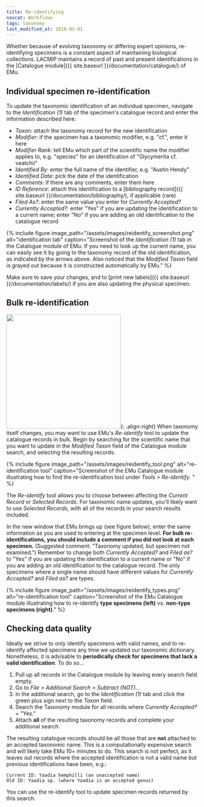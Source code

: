 ```yaml
---
title: Re-identifying
navcat: Workflows
tags: taxonomy
last_modified_at: 2019-03-01
---
```

Whether because of evolving taxonomy or differing expert opinions, re-identifying specimens is a constant aspect of maintaining biological collections. LACMIP maintains a record of past and present identifications in the [Catalogue module]({{ site.baseurl }}/documentation/catalogue/) of EMu.

## Individual specimen re-identification

To update the taxonomic identification of an individual specimen, navigate to the *Identification (1)* tab of the specimen's catalogue record and enter the information described here:
- *Taxon*: attach the taxonomy record for the new identification
- *Modifier*: if the specimen has a taxonomic modifier, e.g. "cf.", enter it here
- *Modifier Rank*: tell EMu which part of the scientific name the modifier applies to, e.g. "species" for an identification of "Glycymerita cf. veatchii"
- *Identified By*: enter the full name of the identifier, e.g. "Austin Hendy"
- *Identified Date*: pick the date of the identification
- *Comments*: if there are any comments, enter them here
- *ID Reference*: attach this identification to a [bibliography record]({{ site.baseurl }}/documentation/bibliography/), if applicable (rare)
- *Filed As?*: enter the same value you enter for *Currently Accepted?*
- *Currently Accepted?*: enter "Yes" if you are updating the identification to a current name; enter "No" if you are adding an old identification to the catalogue record

{% include figure image_path="/assets/images/reidentify_screenshot.png" alt="identification tab" caption="Screenshot of the *Identification (1)* tab in the Catalogue module of EMu. If you need to  look up the current name, you can easily see it by going to the taxonomy record of the old identification, as indicated by the arrows above. Also noticed that the *Modified Taxon* field is grayed out because it is constructed automatically by EMu." %}

Make sure to save your changes, and to [print new labels]({{ site.baseurl }}/documentation/labels/) if you are also updating the physical specimen.

## Bulk re-identification

<img src="{{ site.baseurl }}/assets/images/reidentify_search.png" alt="" width="300"/>{: .align-right}
When taxonomy itself changes, you may want to use EMu's *Re-identify* tool to update the catalogue records in bulk. Begin by searching for the scientific name that you want to update in the *Modified Taxon* field of the Catalogue module search, and selecting the resulting records.

{% include figure image_path="/assets/images/reidentify_tool.png" alt="re-identification tool" caption="Screenshot of the EMu Catalogue module illustrating how to find the re-identification tool under *Tools > Re-identify*. " %}

The *Re-identify* tool allows you to choose between affecting the *Current Record* or *Selected Records*. For taxonomic name updates, you'll likely want to use *Selected Records*, with all of the records in your search results included.

In the new window that EMu brings up (see figure below), enter the same information as you are used to entering at the specimen level. **For bulk re-identifications, you should include a comment if you did not look at each specimen.** (Suggested comment: "Taxonomy updated, but specimen not examined.") Remember to change both *Currently Accepted?* and *Filed as?* to "Yes" if you are updating the identification to a current name or "No" if you are adding an old identification to the catalogue record. The only specimens where a single name should have different values for *Currently Accepted?* and *Filed as?* are types.

{% include figure image_path="/assets/images/reidentify_types.png" alt="re-identification tool" caption="Screenshot of the EMu Catalogue module illustrating how to re-identify **type specimens (left)** vs. **non-type specimens (right)**." %}

## Checking data quality

Ideally we strive to only identify specimens with valid names, and to re-identify affected specimens any time we updated our taxonomic dictionary. Nonetheless, it is advisable to **periodically check for specimens that lack a valid identification**. To do so...

1. Pull up all records in the Catalogue module by leaving every search field empty.
1. Go to *File > Additional Search > Subtract (NOT)...*
1. In the additional search, go to the *Identification (1)* tab and click the green plus sign next to the *Taxon* field.
1. Search the Taxonomy module for all records where *Currently Accepted?* = "Yes."
1. Attach **all** of the resulting taxonomy records and complete your additional search.

The resulting catalogue records should be all those that are **not** attached to an accepted taxonomic name. This is a computationally expensive search and will likely take EMu 10+ minutes to do. This search is not perfect, as it leaves out records where the accepted identification is not a valid name but previous identifications have been, e.g.:

```
Current ID: Yaadia hemphilli (an unaccepted name)
Old ID: Yaadia sp. (where Yaadia is an accepted genus)
```

You can use the re-identify tool to update specimen records returned by this search.
